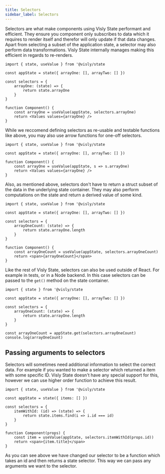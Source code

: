 ```yaml
---
title: Selectors
sidebar_label: Selectors
---
```


Selectors are what make components using Visly State performant and efficient. They ensure you component only subscribes to data which it requires to render itself and therefor will only update if that data changes. Apart from selecting a subset of the application state, a selector may also perform data transformations. Visly State internally manages making this efficient in regards to re-renders.

```tsx
import { state, useValue } from '@visly/state

const appState = state({ arrayOne: [], arrayTwo: [] })

const selectors = {
    arrayOne: (state) => {
        return state.arrayOne
    }
}

function Component() {
    const arrayOne = useValue(appState, selectors.arrayOne)
    return <Values values={arrayOne} />
}
```

While we reccomend defining selectors as re-usable and testable functions like above, you may also use arrow functions for one-off selectors.

```tsx
import { state, useValue } from '@visly/state

const appState = state({ arrayOne: [], arrayTwo: [] })

function Component() {
    const arrayOne = useValue(appState, s => s.arrayOne)
    return <Values values={arrayOne} />
}
```

Also, as mentioned above, selectors don't have to return a struct subset of the data in the underlying state container. They may also perform computations on the state and return a derived value of some kind.

```tsx
import { state, useValue } from '@visly/state

const appState = state({ arrayOne: [], arrayTwo: [] })

const selectors = {
    arrayOneCount: (state) => {
        return state.arrayOne.length
    }
}

function Component() {
    const arrayOneCount = useValue(appState, selectors.arrayOneCount)
    return <span>{arrayOneCount}</span>
}
```

Like the rest of Visly State, selectors can also be used outside of React. For example in tests, or in a Node backend. In this case selectors can be passed to the `get()` method on the state container.


```tsx
import { state } from '@visly/state

const appState = state({ arrayOne: [], arrayTwo: [] })

const selectors = {
    arrayOneCount: (state) => {
        return state.arrayOne.length
    }
}

const arrayOneCount = appState.get(selectors.arrayOneCount)
console.log(arrayOneCount)
```

## Passing arguments to selectors

Selectors will sometimes need additional information to select the correct data. For example if you wanted to make a selector which returned a item with some specific ID. Visly State doesn't have any special support for this, however we can use higher order function to achieve this result.

```tsx
import { state, useValue } from '@visly/state

const appState = state({ items: [] })

const selectors = {
    itemWithId: (id) => (state) => {
        return state.items.find(i => i.id === id)
    }
}

function Component(props) {
    const item = useValue(appState, selectors.itemWithId(props.id))
    return <span>{item.title}</span>
}
```

As you can see above we have changed our selector to be a function which takes an id and then returns a state selector. This way we can pass any arguments we want to the selector.